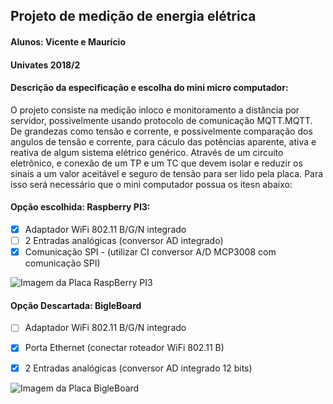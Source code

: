 ## Projeto de medição de energia elétrica
#### Alunos: Vicente e Maurício
#### Univates 2018/2
#### Descrição da especificação e escolha do mini micro computador:
O projeto consiste na medição inloco e monitoramento a distância por servidor, possivelmente 
usando protocolo de comunicação MQTT.MQTT. De grandezas como tensão e corrente, e possivelmente
comparação dos angulos de tensão e corrente, para cáculo das potências aparente, ativa e reativa
de algum sistema elétrico genérico. Através de um circuito eletrônico, e conexão de um TP e um TC 
que devem isolar e reduzir os sinais a um valor aceitável e seguro de tensão para ser lido pela placa. 
Para isso será necessário que o mini computador possua os itesn abaixo:

#### Opção escolhida: Raspberry PI3:

- [x] Adaptador WiFi 802.11 B/G/N integrado
- [ ] 2 Entradas analógicas (conversor AD integrado)
- [x] Comunicação SPI - (utilizar CI conversor A/D MCP3008 com comunicação SPI)

![Imagem da Placa RaspBerry PI3](https://1.bp.blogspot.com/-kMfLw3oX-cM/V35bgGHg1_I/AAAAAAAASx4/VTPxcHNUSAghJXJlj-ecvcjF3h67-z6dACKgB/s1600/raspberry-pi-3-sri%2Blanka%2Bprice%2B%2Bby%2Bwww.aluth.com.jpg)

#### Opção Descartada: BigleBoard

- [ ] Adaptador WiFi 802.11 B/G/N integrado
- [x] Porta Ethernet (conectar roteador WiFi 802.11 B)
- [x] 2 Entradas analógicas (conversor AD integrado 12 bits)


![Imagem da Placa BigleBoard](https://i0.wp.com/cdn.makezine.com/uploads/2014/12/beaglebone-specs.png?resize=620%2C431)

